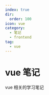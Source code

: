 ```yaml
---
index: true
dir:
  order: 100
icon: vue
category:
  - 笔记
  - frontend
tag:
  - vue
---
```


# vue 笔记

vue 相关的学习笔记
